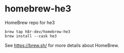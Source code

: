 # homebrew-he3

HomeBrew repo for he3

```
brew tap h8r-dev/homebrew-he3
brew install --cask he3
```

See https://brew.sh/ for more details about HomeBrew.
